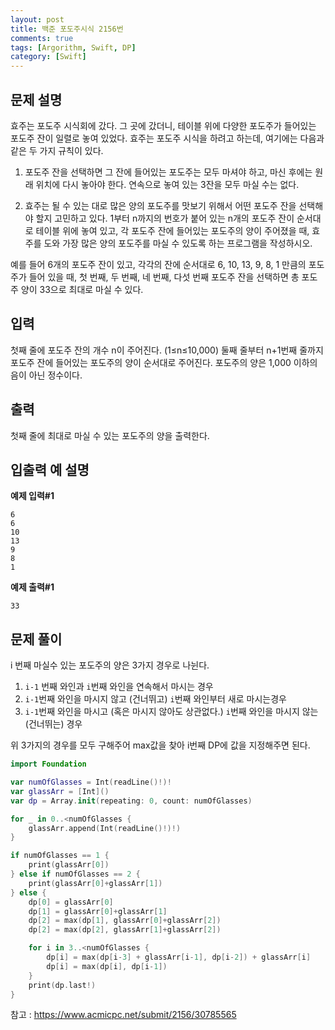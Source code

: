 ```yaml
---
layout: post
title: 백준 포도주시식 2156번
comments: true
tags: [Argorithm, Swift, DP]
category: [Swift]
---
```


## 문제 설명

효주는 포도주 시식회에 갔다. 그 곳에 갔더니, 테이블 위에 다양한 포도주가 들어있는 포도주 잔이 일렬로 놓여 있었다. 효주는 포도주 시식을 하려고 하는데, 여기에는 다음과 같은 두 가지 규칙이 있다.

1. 포도주 잔을 선택하면 그 잔에 들어있는 포도주는 모두 마셔야 하고, 마신 후에는 원래 위치에 다시 놓아야 한다.
연속으로 놓여 있는 3잔을 모두 마실 수는 없다.

2. 효주는 될 수 있는 대로 많은 양의 포도주를 맛보기 위해서 어떤 포도주 잔을 선택해야 할지 고민하고 있다. 1부터 n까지의 번호가 붙어 있는 n개의 포도주 잔이 순서대로 테이블 위에 놓여 있고, 각 포도주 잔에 들어있는 포도주의 양이 주어졌을 때, 효주를 도와 가장 많은 양의 포도주를 마실 수 있도록 하는 프로그램을 작성하시오. 

예를 들어 6개의 포도주 잔이 있고, 각각의 잔에 순서대로 6, 10, 13, 9, 8, 1 만큼의 포도주가 들어 있을 때, 첫 번째, 두 번째, 네 번째, 다섯 번째 포도주 잔을 선택하면 총 포도주 양이 33으로 최대로 마실 수 있다.

## 입력

첫째 줄에 포도주 잔의 개수 n이 주어진다. (1≤n≤10,000) 둘째 줄부터 n+1번째 줄까지 포도주 잔에 들어있는 포도주의 양이 순서대로 주어진다. 포도주의 양은 1,000 이하의 음이 아닌 정수이다.

## 출력

첫째 줄에 최대로 마실 수 있는 포도주의 양을 출력한다.


## 입출력 예 설명

**예제 입력#1**

```
6
6
10
13
9
8
1
```
**예제 출력#1**

```
33
```

## 문제 풀이

i 번째 마실수 있는 포도주의 양은 3가지 경우로 나뉜다.
1.  `i-1` 번째 와인과 `i`번째 와인을 연속해서 마시는 경우
2. `i-1`번째 와인을 마시지 않고 (건너뛰고) `i`번째 와인부터 새로 마시는경우
3. `i-1`번째 와인을 마시고 (혹은 마시지 않아도 상관없다.) `i`번째 와인을 마시지 않는(건너뛰는) 경우

위 3가지의 경우를 모두 구해주어 max값을 찾아 i번째 DP에 값을 지정해주면 된다.


```swift
import Foundation

var numOfGlasses = Int(readLine()!)!
var glassArr = [Int]()
var dp = Array.init(repeating: 0, count: numOfGlasses)

for _ in 0..<numOfGlasses {
    glassArr.append(Int(readLine()!)!)
}

if numOfGlasses == 1 {
    print(glassArr[0])
} else if numOfGlasses == 2 {
    print(glassArr[0]+glassArr[1])
} else {
    dp[0] = glassArr[0]
    dp[1] = glassArr[0]+glassArr[1]
    dp[2] = max(dp[1], glassArr[0]+glassArr[2])
    dp[2] = max(dp[2], glassArr[1]+glassArr[2])

    for i in 3..<numOfGlasses {
        dp[i] = max(dp[i-3] + glassArr[i-1], dp[i-2]) + glassArr[i]
        dp[i] = max(dp[i], dp[i-1])
    }
    print(dp.last!)
}

```


참고 : <https://www.acmicpc.net/submit/2156/30785565>